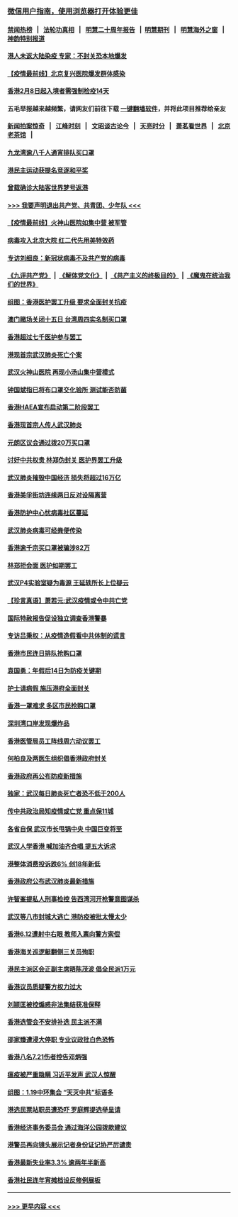 ### [微信用户指南，使用浏览器打开体验更佳](https://github.com/gfw-breaker/banned-news1/blob/master/indexes/wechat-guide.md?t=0)
#### [禁闻热榜](热点新闻.md?t=0)  &nbsp;&nbsp;|&nbsp;&nbsp; [法轮功真相](https://github.com/gfw-breaker/truth/blob/master/README.md?t=0) &nbsp;&nbsp;|&nbsp;&nbsp; [明慧二十周年报告](https://github.com/gfw-breaker/mh-reports/blob/master/README.md?t=0) &nbsp;&nbsp;|&nbsp;&nbsp;[明慧期刊](https://github.com/gfw-breaker/mh-qikan) &nbsp;&nbsp;|&nbsp;&nbsp; [明慧海外之窗](https://github.com/gfw-breaker/mh-news/blob/master/README.md?t=0) &nbsp;&nbsp;|&nbsp;&nbsp; [神韵特别报道](https://github.com/gfw-breaker/mh-news/blob/master/shenyun.md?t=0)
#### [港人未返大陆染疫 专家：不封关恐本地爆发](../pages/nsc415/n11848021.md?t=02061755) 
#### [【疫情最前线】北京复兴医院爆发群体感染](../pages/nsc415/n11847626.md?t=02061755) 
#### [香港2月8日起入境者需强制检疫14天](../pages/nsc415/n11847658.md?t=02061755) 
#### 五毛举报越来越频繁，请网友们前往下载 [一键翻墙软件](https://github.com/gfw-breaker/ssr-accounts)，并将此项目推荐给亲友
#### [新闻拍案惊奇](https://github.com/gfw-breaker/banned-news1/blob/master/pages/link4.md) &nbsp;&nbsp;|&nbsp;&nbsp; [江峰时刻](https://github.com/gfw-breaker/banned-news1/blob/master/pages/link4.md) &nbsp;&nbsp;|&nbsp;&nbsp; [文昭谈古论今](https://github.com/gfw-breaker/banned-news1/blob/master/pages/link4.md) &nbsp;&nbsp;|&nbsp;&nbsp; [天亮时分](https://github.com/gfw-breaker/banned-news1/blob/master/pages/link4.md) &nbsp;&nbsp;|&nbsp;&nbsp; [萧茗看世界](https://github.com/gfw-breaker/banned-news1/blob/master/pages/link4.md) &nbsp;&nbsp;|&nbsp;&nbsp; [北京老茶馆](https://github.com/gfw-breaker/banned-news1/blob/master/pages/link4.md) &nbsp;&nbsp;|&nbsp;&nbsp; 
#### [九龙湾逾八千人通宵排队买口罩](../pages/nsc415/n11847647.md?t=02061755) 
#### [港民主运动获提名竞逐和平奖](../pages/nsc415/n11847633.md?t=02061755) 
#### [曾载确诊大陆客世界梦号返港](../pages/nsc415/n11847608.md?t=02061755) 
#### [>>> 我要声明退出共产党、共青团、少年队 <<<](https://github.com/begood0513/goodnews/blob/master/quit/letter.md) 
#### [【疫情最前线】火神山医院如集中营 被军管](../pages/nsc415/n11847524.md?t=02061755) 
#### [病毒攻入北京大院 红二代先用美特效药](../pages/nsc415/n11847427.md?t=02061755) 
#### [专访刘细良：新冠状病毒不及共产党的病毒](../pages/nsc415/n11847164.md?t=02061755) 
#### [《九评共产党》](https://github.com/begood0513/9ping.md/blob/master/README.md) &nbsp;|&nbsp; [《解体党文化》](../../../../jtdwh.md/blob/master/README.md)  &nbsp;|&nbsp; [《共产主义的终极目的》](../../../../gczydzjmd.md/blob/master/README.md) &nbsp;|&nbsp; [《魔鬼在统治我们的世界》](../../../../mgztzwmdsj.md/blob/master/README.md) 
#### [组图：香港医护罢工升级 要求全面封关抗疫](../pages/nsc415/n11844107.md?t=02061755) 
#### [澳门赌场关闭十五日 台湾周四实名制买口罩](../pages/nsc415/n11845083.md?t=02061755) 
#### [香港超过七千医护参与罢工](../pages/nsc415/n11845051.md?t=02061755) 
#### [港现首宗武汉肺炎死亡个案](../pages/nsc415/n11844998.md?t=02061755) 
#### [武汉火神山医院 再现小汤山集中营模式](../pages/nsc415/n11844763.md?t=02061755) 
#### [钟国斌指已将布口罩交化验所 测试能否防菌](../pages/nsc415/n11842783.md?t=02061755) 
#### [香港HAEA宣布启动第二阶段罢工](../pages/nsc415/n11842723.md?t=02061755) 
#### [香港现首宗人传人武汉肺炎](../pages/nsc415/n11842766.md?t=02061755) 
#### [元朗区议会通过拨20万买口罩](../pages/nsc415/n11842754.md?t=02061755) 
#### [讨好中共权贵 林郑伪封关 医护界罢工升级](../pages/nsc415/n11842359.md?t=02061755) 
#### [武汉肺炎摧毁中国经济 损失将超过16万亿](../pages/nsc415/n11839723.md?t=02061755) 
#### [香港美孚街坊连续两日反对设隔离营](../pages/nsc415/n11839962.md?t=02061755) 
#### [香港防护中心忧病毒社区蔓延](../pages/nsc415/n11839933.md?t=02061755) 
#### [武汉肺炎病毒可经粪便传染](../pages/nsc415/n11839939.md?t=02061755) 
#### [香港逾千宗买口罩被骗涉82万](../pages/nsc415/n11839914.md?t=02061755) 
#### [林郑拒会面 医护如期罢工](../pages/nsc415/n11839892.md?t=02061755) 
#### [武汉P4实验室疑为毒源 王延轶所长上位疑云](../pages/nsc415/n11835543.md?t=02061755) 
#### [【珍言真语】萧若元:武汉疫情或令中共亡党](../pages/nsc415/n11829394.md?t=02061755) 
#### [国际特赦报告促设独立调查香港警暴](../pages/nsc415/n11833845.md?t=02061755) 
#### [专访吕秉权：从疫情造假看中共体制的谎言](../pages/nsc415/n11833813.md?t=02061755) 
#### [香港市民连日排队抢购口罩](../pages/nsc415/n11833794.md?t=02061755) 
#### [袁国勇：年假后14日为防疫关键期](../pages/nsc415/n11831088.md?t=02061755) 
#### [护士请病假 施压港府全面封关](../pages/nsc415/n11831030.md?t=02061755) 
#### [香港一罩难求 多区市民抢购口罩](../pages/nsc415/n11831002.md?t=02061755) 
#### [深圳湾口岸发现爆炸品](../pages/nsc415/n11828802.md?t=02061755) 
#### [香港医管局员工阵线周六动议罢工](../pages/nsc415/n11828762.md?t=02061755) 
#### [何柏良及两医生组织倡香港政府封关](../pages/nsc415/n11828749.md?t=02061755) 
#### [香港政府再公布防疫新措施](../pages/nsc415/n11828716.md?t=02061755) 
#### [独家：武汉每日肺炎死亡者恐不低于200人](../pages/nsc415/n11828240.md?t=02061755) 
#### [传中共政治局知疫情或亡党 重点保11城](../pages/nsc415/n11828145.md?t=02061755) 
#### [各省自保 武汉市长甩锅中央 中国巨变将至](../pages/nsc415/n11828021.md?t=02061755) 
#### [武汉人学香港 喊加油齐合唱 提五大诉求](../pages/nsc415/n11827046.md?t=02061755) 
#### [港整体消费投诉跌6% 创18年新低](../pages/nsc415/n11817280.md?t=02061755) 
#### [香港政府公布武汉肺炎最新措施](../pages/nsc415/n11817152.md?t=02061755) 
#### [许智峯提私人刑事检控 告西湾河开枪警意图谋杀](../pages/nsc415/n11817132.md?t=02061755) 
#### [武汉等八市封城大逃亡 港防疫被批太慢太少](../pages/nsc415/n11817058.md?t=02061755) 
#### [香港6.12遭射中右眼 教师入禀向警方索偿](../pages/nsc415/n11814678.md?t=02061755) 
#### [香港海关巡逻艇翻侧三关员殉职](../pages/nsc415/n11814604.md?t=02061755) 
#### [港民主派区会正副主席晤陈茂波 倡全民派1万元](../pages/nsc415/n11814582.md?t=02061755) 
#### [香港议员质疑警方权力过大](../pages/nsc415/n11814560.md?t=02061755) 
#### [刘颕匡被控煽惑非法集结获准保释](../pages/nsc415/n11811727.md?t=02061755) 
#### [香港选管会不安排补选 民主派不满](../pages/nsc415/n11811691.md?t=02061755) 
#### [邵家臻遭浸大停职 专业议政批白色恐怖](../pages/nsc415/n11811670.md?t=02061755) 
#### [香港八名7.21伤者控告邓炳强](../pages/nsc415/n11811623.md?t=02061755) 
#### [瘟疫被严重隐瞒 习近平发声 武汉人惊醒](../pages/nsc415/n11811186.md?t=02061755) 
#### [组图：1.19中环集会 “天灭中共”标语多](../pages/nsc415/n11809514.md?t=02061755) 
#### [港选民票站职员遭恐吓 罗庭辉提选举呈请](../pages/nsc415/n11808914.md?t=02061755) 
#### [香港经济事务委员会 通过海洋公园拨款建议](../pages/nsc415/n11808906.md?t=02061755) 
#### [港警员再向镜头展示记者身份证记协严厉谴责](../pages/nsc415/n11808888.md?t=02061755) 
#### [香港最新失业率3.3% 逾两年半新高](../pages/nsc415/n11808887.md?t=02061755) 
#### [香港社民连年宵摊档设反修例展板](../pages/nsc415/n11808857.md?t=02061755) 

----
#### [ >>> 更早内容 <<< ](../indexes/nsc415-earlier.md)
